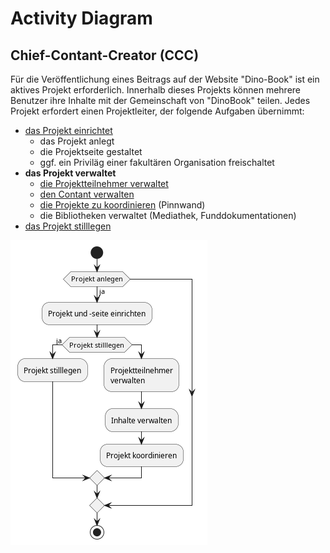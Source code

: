 # Activity Diagram

## Chief-Contant-Creator (CCC)

Für die Veröffentlichung eines Beitrags auf der Website "Dino-Book" ist ein aktives Projekt erforderlich. Innerhalb dieses Projekts können mehrere Benutzer ihre Inhalte mit der Gemeinschaft von "DinoBook" teilen. Jedes Projekt erfordert einen Projektleiter, der folgende Aufgaben übernimmt:

- [das Projekt einrichtet](https://github.com/DBsMOJO/SYP-DinoBook/blob/main/ActivityDiagram/AD_Description/ActivityDiagram_PEr.md)
	- das Projekt anlegt
	- die Projektseite gestaltet
	- ggf. ein Priviläg einer fakultären Organisation freischaltet
- **das Projekt verwaltet**
	- [die Projektteilnehmer verwaltet](https://github.com/DBsMOJO/SYP-DinoBook/blob/main/ActivityDiagram/AD_Description/ActivityDiagram_PVw.md)
	- [den Contant verwalten](https://github.com/DBsMOJO/SYP-DinoBook/blob/main/ActivityDiagram/AD_Description/ActivityDiagram_CVw.md)
	- [die Projekte zu koordinieren](https://github.com/DBsMOJO/SYP-DinoBook/blob/main/ActivityDiagram/AD_Description/ActivityDiagram_PKoo.md) (Pinnwand)
	- die Bibliotheken verwaltet (Mediathek, Funddokumentationen)
- [das Projekt stilllegen](https://github.com/DBsMOJO/SYP-DinoBook/blob/main/ActivityDiagram/AD_Description/ActivityDiagram_PSl.md)

<img src="https://github.com/DBsMOJO/SYP-DinoBook/blob/main/ActivityDiagram/AD_Pics/AD_G.png" alt="AD_G">